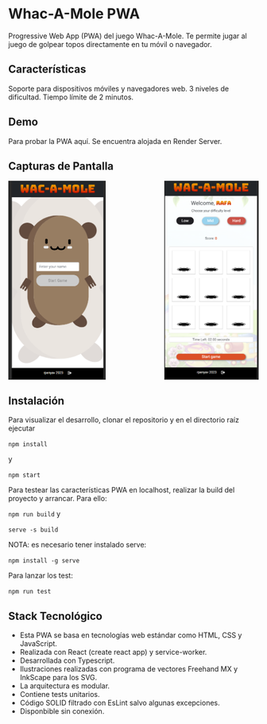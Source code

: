 # Whac-A-Mole PWA

Progressive Web App (PWA) del juego Whac-A-Mole. Te permite jugar al juego de golpear topos directamente en tu móvil o navegador.

## Características

Soporte para dispositivos móviles y navegadores web.
3 niveles de dificultad.
Tiempo límite de 2 minutos.

## Demo
Para probar la PWA aquí. Se encuentra alojada en Render Server.

## Capturas de Pantalla

<div style="display: flex; justify-content: space-between;">
  <img src="https://github.com/rpenyav/whacamole/blob/main/2023-10-03%2013_33_58-Wac-a-mole.png" alt="Home Page" height="400">
  <img src="https://github.com/rpenyav/whacamole/blob/main/2023-10-03%2013_34_16-Wac-a-mole.png" alt="Game Page" height="400">
</div>



## Instalación
Para visualizar el desarrollo, clonar el repositorio y en el directorio raíz ejecutar

`` npm install ``

y

`` npm start ``

Para testear las características PWA en localhost, realizar la build del proyecto y arrancar. Para ello:

`` npm run build `` 
y

`` serve -s build `` 

NOTA: es necesario tener instalado serve:

`` npm install -g serve ``

Para lanzar los test:

`` npm run test `` 


## Stack Tecnológico

- Esta PWA se basa en tecnologías web estándar como HTML, CSS y JavaScript.
- Realizada con React (create react app) y service-worker.
- Desarrollada con Typescript.
- Ilustraciones realizadas con programa de vectores Freehand MX y InkScape para los SVG.
- La arquitectura es modular.
- Contiene tests unitarios.
- Código SOLID filtrado con EsLint salvo algunas excepciones.
- Disponbible sin conexión.